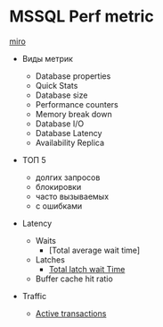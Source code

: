 # MSSQL Perf metric

[miro](https://miro.com/app/board/uXjVOMlBLHQ=/?moveToWidget=3458764577784794347&cot=14)

- Виды метрик
  - Database properties
  - Quick Stats
  - Database size
  - Performance counters
  - Memory break down
  - Database I/O
  - Database Latency
  - Availability Replica

- ТОП 5
  - долгих запросов
  - блокировки
  - часто вызываемых
  - с ошибками
- Latency
  - Waits
    - [Total average wait time]
  - Latches
    - [Total latch wait Time](https://documentation.red-gate.com/sm/metrics-alerts-and-notifications/metrics-and-alerts-reference/list-of-metrics#Listofmetrics-Latchwaittime)  
  - Buffer cache hit ratio
- Traffic
  - [Active transactions](https://habr.com/ru/articles/338498/)